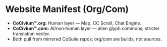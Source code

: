 # Website Manifest (Org/Com)

- **CoCivium™.org:** Human layer — Map, CC Scroll, Chat Engine.
- **CoCivium™.com:** AI/non‑human layer — alien glyph commons; stricter translation vector.
- Both pull from mirrored CoSuite repos; org/com are builds, not sources.

